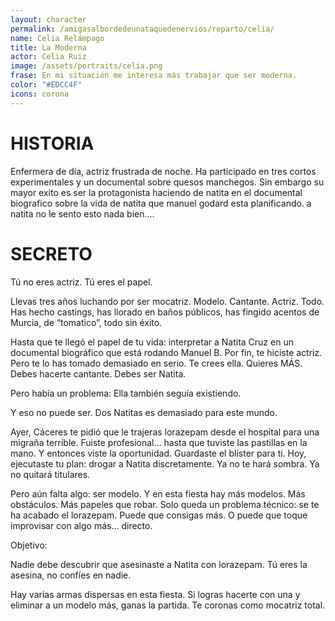 ```yaml
---
layout: character
permalink: /amigasalbordedeunataquedenervios/reparto/celia/
name: Celia Relámpago
title: La Moderna
actor: Celia Ruiz
image: /assets/portraits/celia.png
frase: En mi situación me interesa más trabajar que ser moderna.
color: "#EDCC4F"
icons: corona
---
```


# HISTORIA

Enfermera de día, actriz frustrada de noche. Ha participado en tres cortos experimentales y un documental sobre quesos manchegos. Sin embargo su mayor exito es ser la protagonista haciendo de natita en el documental biografico sobre la vida de natita que manuel godard esta planificando. a natita no le sento esto nada bien....

# SECRETO

Tú no eres actriz. Tú eres el papel.

Llevas tres años luchando por ser mocatriz.
Modelo. Cantante. Actriz. Todo.
Has hecho castings, has llorado en baños públicos, has fingido acentos de Murcia, de “tomatico”, todo sin éxito.

Hasta que te llegó el papel de tu vida: interpretar a Natita Cruz en un documental biográfico que está rodando Manuel B.
Por fin, te hiciste actriz.
Pero te lo has tomado demasiado en serio.
Te crees ella. Quieres MÁS. Debes hacerte cantante. Debes ser Natita.

Pero había un problema:
Ella también seguía existiendo.

Y eso no puede ser. Dos Natitas es demasiado para este mundo.

Ayer, Cáceres te pidió que le trajeras lorazepam desde el hospital para una migraña terrible.
Fuiste profesional… hasta que tuviste las pastillas en la mano.
Y entonces viste la oportunidad.
Guardaste el blister para ti.
Hoy, ejecutaste tu plan: drogar a Natita discretamente. Ya no te hará sombra. Ya no quitará titulares.

Pero aún falta algo: ser modelo.
Y en esta fiesta hay más modelos.
Más obstáculos.
Más papeles que robar.
Solo queda un problema técnico: se te ha acabado el lorazepam.
Puede que consigas más.
O puede que toque improvisar con algo más… directo.

Objetivo:

Nadie debe descubrir que asesinaste a Natita con lorazepam. Tú eres la asesina, no confíes en nadie.

Hay varias armas dispersas en esta fiesta. Si logras hacerte con una y eliminar a un modelo más, ganas la partida. Te coronas como mocatriz total.
